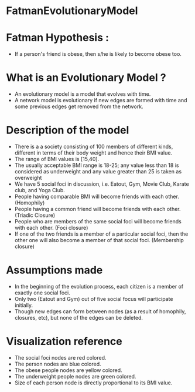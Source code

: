 # FatmanEvolutionaryModel

# Fatman Hypothesis :
- If a person's friend is obese, then s/he is likely to become obese too.

# What is an Evolutionary Model ?
- An evolutionary model is a model that evolves with time.
- A network model is evolutionary if new edges are formed with time and some previous edges get removed from the network.

# Description of the model
- There is a a society consisting of 100 members of different kinds, different in terms of their body weight and hence their BMI value.
- The range of BMI values is [15,40].
- The usually acceptable BMI range is 18-25; any value less than 18 is considered as underweight and any value greater than 25 is taken as overweight
- We have 5 social foci in discussion, i.e. Eatout, Gym, Movie Club, Karate club, and Yoga Club.
- People having comparable BMI will become friends with each other. (Homophily)
- People having a common friend will become friends with each other. (Triadic Closure)
- People who are members of the same social foci will become friends with each other. (Foci closure)
- If one of the two friends is a member of a particular social foci, then the other one will also become a member of that social foci. (Membership closure)

# Assumptions made
- In the beginning of the evolution process, each citizen is a member of exactly one social foci.
- Only two (Eatout and Gym) out of five social focus will participate initially.
- Though new edges can form between nodes (as a result of homophily, closures, etc), but none of the edges can be deleted.

# Visualization reference
- The social foci nodes are red colored.
- The person nodes are blue colored.
- The obese people nodes are yellow colored.
- The underweight people nodes are green colored.
- Size of each person node is directly proportional to its BMI value.

